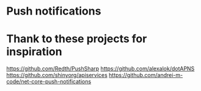 # Push notifications

# Thank to these projects for inspiration
https://github.com/Redth/PushSharp
https://github.com/alexalok/dotAPNS
https://github.com/shinyorg/apiservices
https://github.com/andrei-m-code/net-core-push-notifications